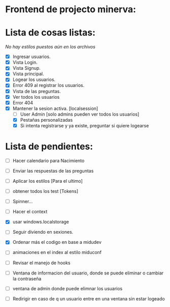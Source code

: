 # Frontend de projecto minerva:

# Lista de cosas listas: 

*No hay estilos puestos aún en los archivos*

- [x] Ingresar usuarios.
- [x] Vista Login. 
- [x] Vista Signup. 
- [x] Vista principal.
- [x] Logear los usuarios.
- [x] Error 409 al registrar los usuarios.
- [x] Vista de las preguntas.
- [X] Ver todos los usuarios
- [X] Error 404
- [x] Mantener la sesion activa. [localsession]
  - [ ] User Admin [solo admins pueden ver todos los usuarios]
  - [x] Pestañas personalizadas
  - [x] Si intenta registrarse y ya existe, preguntar si quiere logearse

# Lista de pendientes: 

- [ ] Hacer calendario para Nacimiento
- [ ] Enviar las respuestas de las preguntas
- [ ] Aplicar los estilos [Para el ultimo]
- [ ] obtener todos los test [Tokens]
- [ ] Spinner...
- [ ] Hacer el context
- [x] usar windows.localstorage
- [ ] Seguir diviendo en sexiones.
- [x] Ordenar más el codigo en base a midudev
- [ ] animaciones en el index al estilo miduconf
- [ ] Revisar el manejo de hooks
- [ ] Ventana de informacion del usuario, donde se puede eliminar o cambiar la contraseña
- [ ] ventana de admin donde puede elimnar los usuarios
- [ ] Redirigir en caso de q un usuario entre en una ventana sin estar logeado
 

